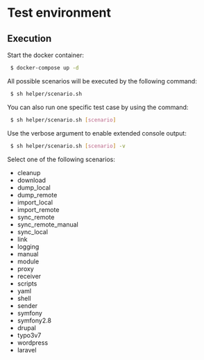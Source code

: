 # Test environment

## Execution

Start the docker container:

```bash
 $ docker-compose up -d
```

All possible scenarios will be executed by the following command:

```bash
 $ sh helper/scenario.sh
```

You can also run one specific test case by using the command:

```bash
 $ sh helper/scenario.sh [scenario]
```

Use the verbose argument to enable extended console output:

```bash
 $ sh helper/scenario.sh [scenario] -v
```

Select one of the following scenarios:

- cleanup
- download
- dump_local
- dump_remote
- import_local
- import_remote
- sync_remote
- sync_remote_manual
- sync_local
- link
- logging
- manual
- module
- proxy
- receiver
- scripts
- yaml
- shell
- sender
- symfony
- symfony2.8
- drupal
- typo3v7
- wordpress
- laravel